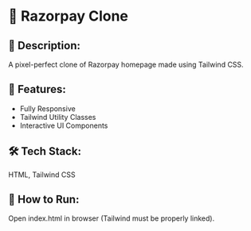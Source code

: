 # 💸 Razorpay Clone

## 📄 Description:

A pixel-perfect clone of Razorpay homepage made using Tailwind CSS.

## 🚀 Features:

- Fully Responsive
- Tailwind Utility Classes
- Interactive UI Components

## 🛠 Tech Stack:

HTML, Tailwind CSS

## 📂 How to Run:

Open index.html in browser (Tailwind must be properly linked).
